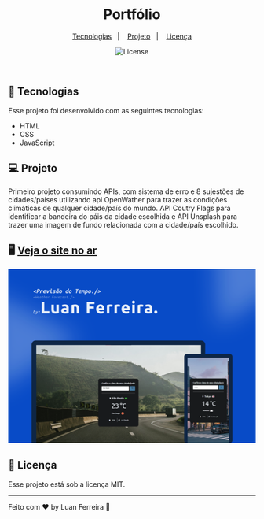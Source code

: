 <h1 align="center"> Portfólio </h1>

<p align="center">
  <a href="#-tecnologias">Tecnologias</a>&nbsp;&nbsp;&nbsp;|&nbsp;&nbsp;&nbsp;
  <a href="#-projeto">Projeto</a>&nbsp;&nbsp;&nbsp;|&nbsp;&nbsp;&nbsp;
  <a href="#memo-licença">Licença</a>
</p>

<p align="center">
  <img alt="License" src="https://img.shields.io/static/v1?label=license&message=MIT&color=49AA26&labelColor=000000">
</p>

<br>

## 🚀 Tecnologias

Esse projeto foi desenvolvido com as seguintes tecnologias:

- HTML
- CSS
- JavaScript

## 💻 Projeto

Primeiro projeto consumindo APIs, com sistema de erro e 8 sujestões de cidades/países utilizando api OpenWather para trazer as condições climáticas de qualquer cidade/país do mundo.
API Coutry Flags para identificar a bandeira do páis da cidade escolhida e API Unsplash para trazer uma imagem de fundo relacionada com a cidade/país escolhido.



## 🖥️ [Veja o site no ar](https://rfluan.github.io/weatherforecast/)
![foto](./.github/capa.png)

## :memo: Licença

Esse projeto está sob a licença MIT.

---

Feito com ♥ by Luan Ferreira :wave:
